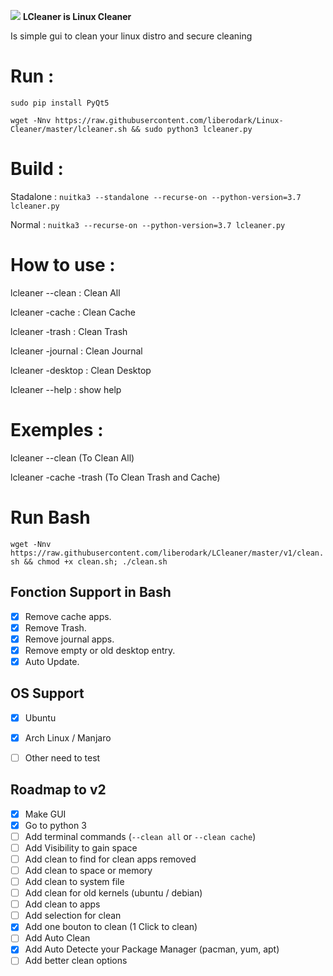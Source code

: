 
<img src="https://github.com/liberodark/LCleaner/raw/master/lcleaner.png"> <b>LCleaner is Linux Cleaner</b>

Is simple gui to clean your linux distro and secure cleaning



# Run :
```sudo pip install PyQt5```

```wget -Nnv https://raw.githubusercontent.com/liberodark/Linux-Cleaner/master/lcleaner.sh && sudo python3 lcleaner.py```

# Build :
Stadalone : ```nuitka3 --standalone --recurse-on --python-version=3.7 lcleaner.py```

Normal : ```nuitka3 --recurse-on --python-version=3.7 lcleaner.py```

# How to use :
lcleaner --clean : Clean All

lcleaner -cache : Clean Cache

lcleaner -trash : Clean Trash

lcleaner -journal : Clean Journal

lcleaner -desktop : Clean Desktop

lcleaner --help : show help

# Exemples :
lcleaner --clean (To Clean All)

lcleaner -cache -trash (To Clean Trash and Cache)

# Run Bash
```wget -Nnv https://raw.githubusercontent.com/liberodark/LCleaner/master/v1/clean.sh && chmod +x clean.sh; ./clean.sh```

## Fonction Support in Bash
- [x] Remove cache apps.
- [x] Remove Trash.
- [x] Remove journal apps.
- [x] Remove empty or old desktop entry.
- [x] Auto Update.

## OS Support
- [X] Ubuntu
- [X] Arch Linux / Manjaro
- [ ] Other need to test



## Roadmap to v2
- [x] Make GUI
- [x] Go to python 3
- [ ] Add terminal commands (```--clean all``` or ```--clean cache```)
- [ ] Add Visibility to gain space
- [ ] Add clean to find for clean apps removed
- [ ] Add clean to space or memory
- [ ] Add clean to system file
- [ ] Add clean for old kernels (ubuntu / debian)
- [ ] Add clean to apps
- [ ] Add selection for clean
- [x] Add one bouton to clean (1 Click to clean)
- [ ] Add Auto Clean
- [x] Add Auto Detecte your Package Manager (pacman, yum, apt)
- [ ] Add better clean options
